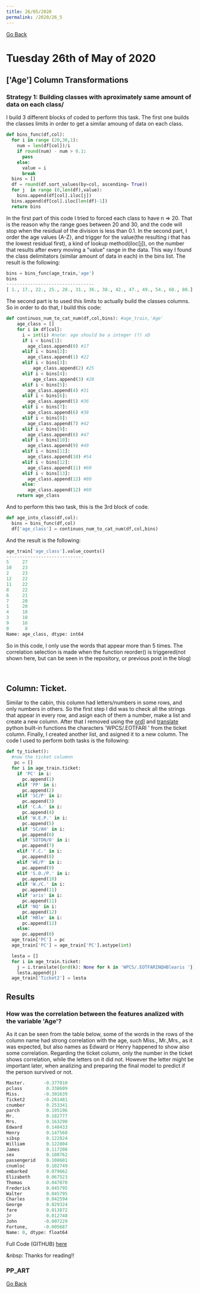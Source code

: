 ```yaml
---
title: 26/05/2020
permalink: /2020/26_5
---
```

[Go Back](https://paulb86uk.github.io/PP_ART.github.io/)

# Tuesday 26th of May of 2020

## ['Age'] Column Transformations
### Strategy 1: Building classes with aproximately same amount of data on each class/
I build 3 different blocks of coded to perform this task. The first one builds the classes limits in order to get a similar amoung of data on each class. 

```python
def bins_func(df,col):
  for i in range (20,30,1):
    num = len(df[col])/i
    if round(num) - num > 0.1:
      pass
    else:
      value = i
      break
  bins = []
  df = round(df.sort_values(by=col, ascending= True))
  for j  in range (0,len(df),value):
    bins.append(df[col].iloc[j])
  bins.append(df[col].iloc[len(df)-1])
  return bins
```
In the first part of this code I tried to forced each class to have n => 20. That is the reason why the range goes between 20 and 30, and the code will stop when the residual of the division is less than 0.1. In the second part,  I order the age values {A-Z}, and trigger for the value(the resulting i that has the lowest residual first), a kind of lookup method(iloc[j]), on the number that results after every moving a "value" range in the data. This way I found the class delimitators (similar amount of data in each) in the bins list.
The result is the following:

```python
bins = bins_func(age_train,'age')
bins
---------------------------------
[ 1., 17., 22., 25., 28., 31., 36., 38., 42., 47., 49., 54., 60., 80.]
```
The second part is to used this limits to actually build the classes columns. So in order to do that, I build this code:
```python
def continuos_num_to_cat_num(df,col,bins): #age_train,'Age'
    age_class = []
    for i in df[col]:
      i = int(i) #note: age should be a integer (?) xD
      if i < bins[1]:
        age_class.append(0) #17
      elif i < bins[2]:
        age_class.append(1) #22
      elif i < bins[3]:
          age_class.append(2) #25
      elif i < bins[4]:
          age_class.append(3) #28
      elif i < bins[5]:
        age_class.append(4) #31
      elif i < bins[6]:
        age_class.append(5) #36
      elif i < bins[7]:
        age_class.append(6) #38
      elif i < bins[8]:
        age_class.append(7) #42
      elif i < bins[9]:
        age_class.append(8) #47
      elif i < bins[10]:
        age_class.append(9) #49
      elif i < bins[11]:
        age_class.append(10) #54
      elif i < bins[12]:
        age_class.append(11) #60
      elif i < bins[13]:
        age_class.append(12) #80
      else:
        age_class.append(12) #80
    return age_class
```
And to perform this two task, this is the 3rd block of code.
```python
def age_into_class(df,col):
  bins = bins_func(df,col)
  df['age_class'] = continuos_num_to_cat_num(df,col,bins)
```
And the result is the following:
```python
age_train['age_class'].value_counts()
-----------------------------
5     27
10    23
2     23
12    22
11    22
8     22
6     21
7     20
1     20
4     18
3     18
9     16
0      8
Name: age_class, dtype: int64
```

So in this code, I only use the words that appear more than 5 times. The correlation selection is made when the function reorder() is triggered(not shown here, but can be seen in the repository, or previous post in the blog)

&nbsp;
&nbsp;
&nbsp;

## Column: Ticket. 
Similar to the cabin, this column had letters/numbers in some rows, and only numbers in others.
So the first step I did was to check all the strings that appear in every row, and asign each of them a number, make a list and create a new column.
After that I removed using the [ord](https://docs.python.org/3/library/functions.html?highlight=ord#ord)] and [translate](https://docs.python.org/3/library/stdtypes.html?highlight=translate#str.translate) python built-in functions the characters 'WPCS/.EOTFARI ' from the ticket column. 
Finally, I created another list, and asigned it to a new column. The code I used to perform both tasks is the following:

```python
def ty_ticket():
  #now the ticket columnn
   pc = []
  for i in age_train.ticket:
    if 'PC' in i:
      pc.append(1)
    elif 'PP' in i:
      pc.append(2)
    elif 'SC/P' in i:
      pc.append(3)
    elif 'C.A.' in i:
      pc.append(4)
    elif 'W.E.P.' in i:
      pc.append(5)
    elif 'SC/AH' in i:
      pc.append(6)  
    elif 'SOTON/O' in i:
      pc.append(7)
    elif 'F.C.' in i:
      pc.append(8)
    elif 'WE/P' in i:
      pc.append(9)
    elif 'S.O./P.' in i:
      pc.append(10)
    elif 'W./C.' in i:
      pc.append(11)
    elif 'aris' in i:
      pc.append(11)
    elif 'NQ' in i:
      pc.append(12)
    elif 'HBle' in i:
      pc.append(12)
    else:
      pc.append(0)
  age_train['PC'] = pc
  age_train['PC'] = age_train['PC'].astype(int)

  lesta = []
  for i in age_train.ticket:
    j = i.translate({ord(k): None for k in 'WPCS/.EOTFARINQHBlearis '})
    lesta.append(j)
  age_train['Ticket2'] = lesta
```
## Results
### How was the correlation between the features analized with the variable 'Age'?
As it can be seen from the table below, some of the words in the rows of the column name had strong correlation with the age, such Miss., Mr.,Mrs., as it was expected, but also names as Edward or Henry happened to show also some correlation.
Regarding the ticket column, only the number in the ticket shows correlation, while the letters on it did not. However the letter might be important later, when analizing and preparing the final model to predict if the person survived or not.

```python
Master.       -0.377010
pclass         0.338609
Miss.         -0.301639
Ticket2       -0.261481
cnumber        0.253341
parch          0.195196
Mr.            0.182777
Mrs.           0.163290
Edward         0.148433
Henry          0.147560
sibsp          0.122824
William        0.122804
James          0.117208
sex            0.108762
passengerid    0.108601
cnumloc        0.102749
embarked       0.079662
Elizabeth      0.067523
Thomas         0.047070
Frederick      0.045795
Walter         0.045795
Charles        0.042594
George         0.029324
fare           0.013872
Jr             0.012748
John          -0.007229
Fortune,      -0.005687
Name: 0, dtype: float64
```
Full Code (GITHUB) [here](https://github.com/PaulB86UK/EDA_PP/blob/master/EDA_Reorder_25_5_20_I.ipynb)

&nbsp:
Thanks for reading!!

### PP_ART

[Go Back](https://paulb86uk.github.io/PP_ART.github.io/)
